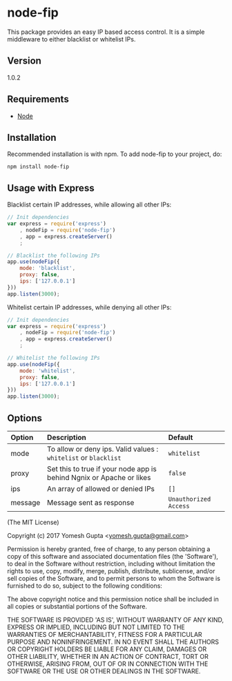 # node-fip

This package provides an easy IP based access control. It is a simple middleware to either blacklist or whitelist IPs.

## Version
1.0.2

## Requirements
- [Node](http://github.com/ry/node)

## Installation

Recommended installation is with npm. To add node-fip to your project, do:

    npm install node-fip

## Usage with Express

Blacklist certain IP addresses, while allowing all other IPs:

```javascript
// Init dependencies
var express = require('express')
    , nodeFip = require('node-fip')
    , app = express.createServer()
    ;

// Blacklist the following IPs
app.use(nodeFip({
    mode: 'blacklist',
    proxy: false,
    ips: ['127.0.0.1']
}))
app.listen(3000);
```

Whitelist certain IP addresses, while denying all other IPs:

```javascript
// Init dependencies
var express = require('express')
    , nodeFip = require('node-fip')
    , app = express.createServer()
    ;

// Whitelist the following IPs
app.use(nodeFip({
    mode: 'whitelist',
    proxy: false,
    ips: ['127.0.0.1']
}))
app.listen(3000);
```

## Options

| Option | Description | Default |
| :--- | :--- | :--- |
| mode | To allow or deny ips. Valid values : `whitelist` or `blacklist` | `whitelist` |
| proxy | Set this to true if your node app is behind Ngnix or Apache or likes | `false` |
| ips | An array of allowed or denied IPs | `[]` |
| message | Message sent as response | `Unauthorized Access` |


(The MIT License)

Copyright (c) 2017 Yomesh Gupta &lt;yomesh.gupta@gmail.com&gt;

Permission is hereby granted, free of charge, to any person obtaining
a copy of this software and associated documentation files (the
'Software'), to deal in the Software without restriction, including
without limitation the rights to use, copy, modify, merge, publish,
distribute, sublicense, and/or sell copies of the Software, and to
permit persons to whom the Software is furnished to do so, subject to
the following conditions:

The above copyright notice and this permission notice shall be
included in all copies or substantial portions of the Software.

THE SOFTWARE IS PROVIDED 'AS IS', WITHOUT WARRANTY OF ANY KIND,
EXPRESS OR IMPLIED, INCLUDING BUT NOT LIMITED TO THE WARRANTIES OF
MERCHANTABILITY, FITNESS FOR A PARTICULAR PURPOSE AND NONINFRINGEMENT.
IN NO EVENT SHALL THE AUTHORS OR COPYRIGHT HOLDERS BE LIABLE FOR ANY
CLAIM, DAMAGES OR OTHER LIABILITY, WHETHER IN AN ACTION OF CONTRACT,
TORT OR OTHERWISE, ARISING FROM, OUT OF OR IN CONNECTION WITH THE
SOFTWARE OR THE USE OR OTHER DEALINGS IN THE SOFTWARE.
